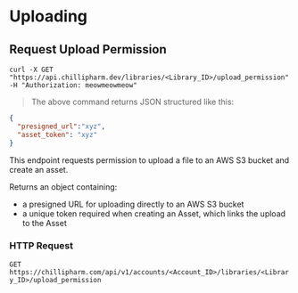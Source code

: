 # Uploading

## Request Upload Permission
```shell
curl -X GET "https://api.chillipharm.dev/libraries/<Library_ID>/upload_permission" -H "Authorization: meowmeowmeow"
```

> The above command returns JSON structured like this:

```json
{  
  "presigned_url":"xyz",
  "asset_token": "xyz"
}
```

This endpoint requests permission to upload a file to an AWS S3 bucket and create an asset.

Returns an object containing: 
- a presigned URL for uploading directly to an AWS S3 bucket
- a unique token required when creating an Asset, which links the upload to the Asset

### HTTP Request

`GET https://chillipharm.com/api/v1/accounts/<Account_ID>/libraries/<Library_ID>/upload_permission`